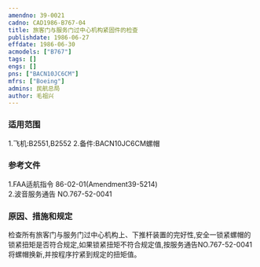 ```yaml
---
amendno: 39-0021  
cadno: CAD1986-B767-04  
title: 旅客门与服务门过中心机构紧固件的检查  
publishdate: 1986-06-27  
effdate: 1986-06-30  
acmodels: ["B767"]  
tags: []  
engs: []  
pns: ["BACN10JC6CM"]  
mfrs: ["Boeing"]  
admins: 民航总局  
author: 毛祖兴  
---
```

  
### 适用范围  
1.飞机:B2551,B2552
2.备件:BACN10JC6CM螺帽  
  
<!--more-->  
### 参考文件  
  1.FAA适航指令 86-02-01(Amendment39-5214)  
  2.波音服务通告 NO.767-52-0041  
  
### 原因、措施和规定  

  检查所有旅客门与服务门过中心机构上、下推杆装置的完好性,安全一锁紧螺帽的锁紧扭矩是否符合规定,如果锁紧扭矩不符合规定值,按服务通告NO.767-52-0041将螺帽换新,并按程序拧紧到规定的扭矩值。  
